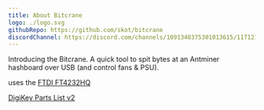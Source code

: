 ```yaml
---
title: About Bitcrane
logo: ./logo.svg
githubRepo: https://github.com/skot/bitcrane
discordChannel: https://discord.com/channels/1091348375301013615/1171211076835213374
---
```

Introducing the Bitcrane. A quick tool to spit bytes at an Antminer hashboard over USB (and control fans & PSU).

uses the [FTDI FT4232HQ](https://ftdichip.com/products/ft4232hq/)

[DigiKey Parts List v2](https://www.digikey.com/en/mylists/list/G65P7WOTVV)